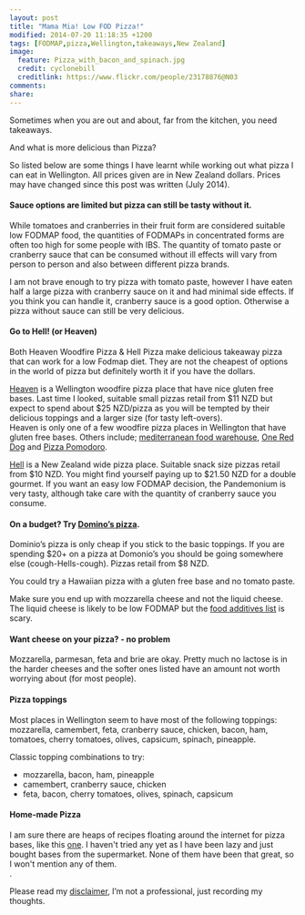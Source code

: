 ```yaml
---
layout: post
title: "Mama Mia! Low FOD Pizza!"
modified: 2014-07-20 11:18:35 +1200
tags: [FODMAP,pizza,Wellington,takeaways,New Zealand]
image:
  feature: Pizza_with_bacon_and_spinach.jpg
  credit: cyclonebill
  creditlink: https://www.flickr.com/people/23178876@N03 
comments: 
share: 
---
```

Sometimes when you are out and about, far from the kitchen, you need takeaways. 

And what is more delicious than Pizza?

So listed below are some things I have learnt while working out what pizza I can eat in Wellington. All prices given are in New Zealand dollars. Prices may have changed since this post was written (July 2014). 

#### Sauce options are limited but pizza can still be tasty without it.
While tomatoes and cranberries in their fruit form are considered suitable low FODMAP food, the quantities of FODMAPs in concentrated forms are often too high for some people with IBS. The quantity of tomato paste or cranberry sauce that can be consumed without ill effects will vary from person to person and also between different pizza brands. 

I am not brave enough to try pizza with tomato paste, however I have eaten half a large pizza with cranberry sauce on it and had minimal side effects. If you think you can handle it, cranberry sauce is a good option. Otherwise a pizza without sauce can still be very delicious.

#### Go to Hell! (or Heaven)

Both Heaven Woodfire Pizza & Hell Pizza make delicious takeaway pizza that can work for a low Fodmap diet. They are not the cheapest of options in the world of pizza but definitely worth it if you have the dollars. 

[Heaven](http://heavenspizza.co.nz/) is a Wellington woodfire pizza place that have nice gluten free bases. Last time I looked, suitable small pizzas retail from $11 NZD but expect to spend about $25 NZD/pizza as you will be tempted by their delicious toppings and a larger size (for tasty left-overs).  
Heaven is only one of a few woodfire pizza places in Wellington that have gluten free bases. Others include; [mediterranean food warehouse](http://www.medifoods.co.nz/pizzeria/), [One Red Dog](http://onereddog.co.nz/menus/menu.pdf) and [Pizza Pomodoro](http://www.pizzapomodoro.co.nz/#!lunchdinner/clbz).

[Hell](http://hellpizza.com/nz/) is a New Zealand wide pizza place. Suitable snack size pizzas retail from $10 NZD. You might find yourself paying up to $21.50 NZD for a double gourmet. If you want an easy low FODMAP decision, the Pandemonium is very tasty, although take care with the quantity of cranberry sauce you consume. 

#### On a budget? Try [Domino’s pizza](http://www.dominospizza.co.nz/menu/pizzas).
Dominio’s pizza is only cheap if you stick to the basic toppings. If you are spending $20+ on a pizza at Domonio’s you should be going somewhere else (cough-Hells-cough). Pizzas retail from $8 NZD.

You could try a Hawaiian pizza with a gluten free base and no tomato paste. 

Make sure you end up with mozzarella cheese and not the liquid cheese. The liquid cheese is likely to be low FODMAP but the [food additives list](http://www.dominospizza.co.nz/media/347490/nz0811-allergen-brochure-june-2014.pdf) is scary.
 
#### Want cheese on your pizza? - no problem

Mozzarella, parmesan, feta and brie are okay. Pretty much no lactose is in the harder cheeses and the softer ones listed have an amount not worth worrying about (for most people). 

#### Pizza toppings

Most places in Wellington seem to have most of the following toppings:  
mozzarella, camembert, feta, cranberry sauce, chicken, bacon, ham, tomatoes, cherry tomatoes, olives, capsicum, spinach, pineapple. 

Classic topping combinations to try:

* mozzarella, bacon, ham, pineapple
* camembert, cranberry sauce, chicken
* feta, bacon, cherry tomatoes, olives, spinach, capsicum

#### Home-made Pizza
I am sure there are heaps of recipes floating around the internet for pizza bases, like this [one](http://www.mydarlinglemonthyme.com/2011/03/gluten-free-pizza-recipe.html). I haven't tried any yet as I have been lazy and just bought bases from the supermarket. None of them have been that great, so I won't mention any of them.   
.

Please read my [disclaimer](/disclaimer), I’m not a professional, just recording my thoughts.
